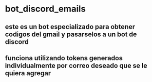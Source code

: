 # bot_discord_emails
## este es un bot especializado para obtener codigos del gmail y pasarselos a un bot de discord
## funciona utilizando tokens generados individualmente por correo deseado que se le quiera agregar

